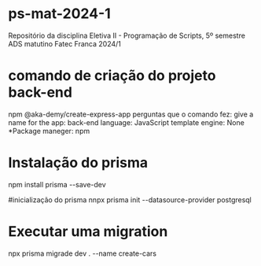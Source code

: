 # ps-mat-2024-1
Repositório da disciplina Eletiva II - Programação de Scripts, 5º semestre ADS matutino Fatec Franca 2024/1
# comando de criação do projeto back-end
npm @aka-demy/create-express-app
perguntas que o comando fez:
give a name for the app: back-end
language: JavaScript
template engine: None
*Package maneger: npm

# Instalação do prisma
npm install prisma --save-dev

#inicialização do prisma 
nnpx prisma init --datasource-provider postgresql

# Executar  uma  migration
npx prisma migrade dev . --name create-cars